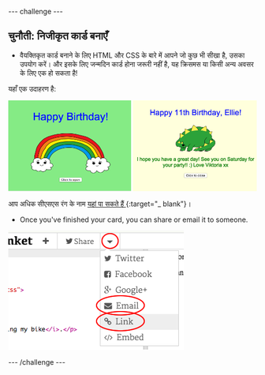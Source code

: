 \--- challenge \---

## चुनौती: निजीकृत कार्ड बनाएँ

+ वैयक्तिकृत कार्ड बनाने के लिए HTML और CSS के बारे में आपने जो कुछ भी सीखा है, उसका उपयोग करें। और इसके लिए जन्मदिन कार्ड होना जरूरी नहीं है, यह क्रिसमस या किसी अन्य अवसर के लिए एक हो सकता है!

यहाँ एक उदाहरण है:

![screenshot](images/birthday-final.png)

आप अधिक सीएसएस रंग के नाम [ यहां पा सकते हैं ](http://jumpto.cc/colours) {:target="_ blank"}।

+ Once you've finished your card, you can share or email it to someone.

![screenshot](images/birthday-share.png)

\--- /challenge \---
